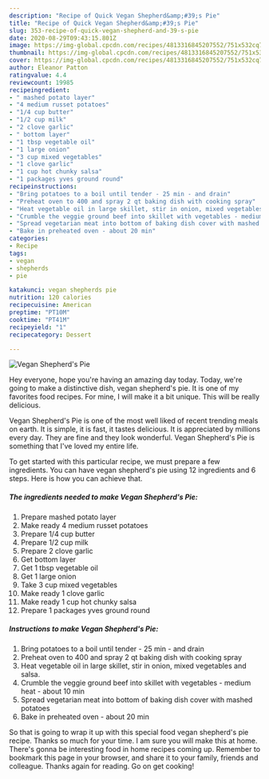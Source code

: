```yaml
---
description: "Recipe of Quick Vegan Shepherd&amp;#39;s Pie"
title: "Recipe of Quick Vegan Shepherd&amp;#39;s Pie"
slug: 353-recipe-of-quick-vegan-shepherd-and-39-s-pie
date: 2020-08-29T09:43:15.801Z
image: https://img-global.cpcdn.com/recipes/4813316845207552/751x532cq70/vegan-shepherds-pie-recipe-main-photo.jpg
thumbnail: https://img-global.cpcdn.com/recipes/4813316845207552/751x532cq70/vegan-shepherds-pie-recipe-main-photo.jpg
cover: https://img-global.cpcdn.com/recipes/4813316845207552/751x532cq70/vegan-shepherds-pie-recipe-main-photo.jpg
author: Eleanor Patton
ratingvalue: 4.4
reviewcount: 19985
recipeingredient:
- " mashed potato layer"
- "4 medium russet potatoes"
- "1/4 cup butter"
- "1/2 cup milk"
- "2 clove garlic"
- " bottom layer"
- "1 tbsp vegetable oil"
- "1 large onion"
- "3 cup mixed vegetables"
- "1 clove garlic"
- "1 cup hot chunky salsa"
- "1 packages yves ground round"
recipeinstructions:
- "Bring potatoes to a boil until tender - 25 min - and drain"
- "Preheat oven to 400 and spray 2 qt baking dish with cooking spray"
- "Heat vegetable oil in large skillet, stir in onion, mixed vegetables and salsa."
- "Crumble the veggie ground beef into skillet with vegetables - medium heat - about 10 min"
- "Spread vegetarian meat into bottom of baking dish cover with mashed potatoes"
- "Bake in preheated oven - about 20 min"
categories:
- Recipe
tags:
- vegan
- shepherds
- pie

katakunci: vegan shepherds pie 
nutrition: 120 calories
recipecuisine: American
preptime: "PT10M"
cooktime: "PT41M"
recipeyield: "1"
recipecategory: Dessert

---
```



![Vegan Shepherd&#39;s Pie](https://img-global.cpcdn.com/recipes/4813316845207552/751x532cq70/vegan-shepherds-pie-recipe-main-photo.jpg)

Hey everyone, hope you're having an amazing day today. Today, we're going to make a distinctive dish, vegan shepherd&#39;s pie. It is one of my favorites food recipes. For mine, I will make it a bit unique. This will be really delicious.

Vegan Shepherd&#39;s Pie is one of the most well liked of recent trending meals on earth. It is simple, it is fast, it tastes delicious. It is appreciated by millions every day. They are fine and they look wonderful. Vegan Shepherd&#39;s Pie is something that I've loved my entire life.




To get started with this particular recipe, we must prepare a few ingredients. You can have vegan shepherd&#39;s pie using 12 ingredients and 6 steps. Here is how you can achieve that.

<!--inarticleads1-->

##### The ingredients needed to make Vegan Shepherd&#39;s Pie:

1. Prepare  mashed potato layer
1. Make ready 4 medium russet potatoes
1. Prepare 1/4 cup butter
1. Prepare 1/2 cup milk
1. Prepare 2 clove garlic
1. Get  bottom layer
1. Get 1 tbsp vegetable oil
1. Get 1 large onion
1. Take 3 cup mixed vegetables
1. Make ready 1 clove garlic
1. Make ready 1 cup hot chunky salsa
1. Prepare 1 packages yves ground round




<!--inarticleads2-->

##### Instructions to make Vegan Shepherd&#39;s Pie:

1. Bring potatoes to a boil until tender - 25 min - and drain
1. Preheat oven to 400 and spray 2 qt baking dish with cooking spray
1. Heat vegetable oil in large skillet, stir in onion, mixed vegetables and salsa.
1. Crumble the veggie ground beef into skillet with vegetables - medium heat - about 10 min
1. Spread vegetarian meat into bottom of baking dish cover with mashed potatoes
1. Bake in preheated oven - about 20 min




So that is going to wrap it up with this special food vegan shepherd&#39;s pie recipe. Thanks so much for your time. I am sure you will make this at home. There's gonna be interesting food in home recipes coming up. Remember to bookmark this page in your browser, and share it to your family, friends and colleague. Thanks again for reading. Go on get cooking!

